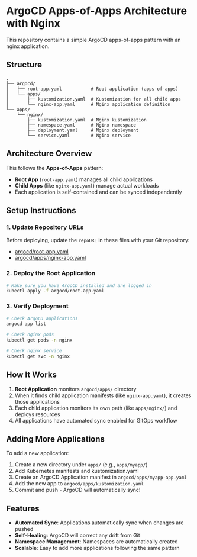 # ArgoCD Apps-of-Apps Architecture with Nginx

This repository contains a simple ArgoCD apps-of-apps pattern with an nginx application.

## Structure

```
.
├── argocd/
│   ├── root-app.yaml           # Root application (apps-of-apps)
│   └── apps/
│       ├── kustomization.yaml  # Kustomization for all child apps
│       └── nginx-app.yaml      # Nginx application definition
└── apps/
    └── nginx/
        ├── kustomization.yaml  # Nginx kustomization
        ├── namespace.yaml      # Nginx namespace
        ├── deployment.yaml     # Nginx deployment
        └── service.yaml        # Nginx service
```

## Architecture Overview

This follows the **Apps-of-Apps** pattern:
- **Root App** (`root-app.yaml`) manages all child applications
- **Child Apps** (like `nginx-app.yaml`) manage actual workloads
- Each application is self-contained and can be synced independently

## Setup Instructions

### 1. Update Repository URLs

Before deploying, update the `repoURL` in these files with your Git repository:
- [argocd/root-app.yaml](argocd/root-app.yaml)
- [argocd/apps/nginx-app.yaml](argocd/apps/nginx-app.yaml)

### 2. Deploy the Root Application

```bash
# Make sure you have ArgoCD installed and are logged in
kubectl apply -f argocd/root-app.yaml
```

### 3. Verify Deployment

```bash
# Check ArgoCD applications
argocd app list

# Check nginx pods
kubectl get pods -n nginx

# Check nginx service
kubectl get svc -n nginx
```

## How It Works

1. **Root Application** monitors `argocd/apps/` directory
2. When it finds child application manifests (like `nginx-app.yaml`), it creates those applications
3. Each child application monitors its own path (like `apps/nginx/`) and deploys resources
4. All applications have automated sync enabled for GitOps workflow

## Adding More Applications

To add a new application:

1. Create a new directory under `apps/` (e.g., `apps/myapp/`)
2. Add Kubernetes manifests and kustomization.yaml
3. Create an ArgoCD Application manifest in `argocd/apps/myapp-app.yaml`
4. Add the new app to `argocd/apps/kustomization.yaml`
5. Commit and push - ArgoCD will automatically sync!

## Features

- **Automated Sync**: Applications automatically sync when changes are pushed
- **Self-Healing**: ArgoCD will correct any drift from Git
- **Namespace Management**: Namespaces are automatically created
- **Scalable**: Easy to add more applications following the same pattern
